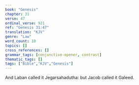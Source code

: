 ```yaml
---
book: "Genesis"
chapter: 31
verse: 47
ordinal_verse: 921
ref: "Genesis 31:47"
translation: "KJV"
genre: "Law"
word_count: 10
topics: []
cross_references: []
grammar_tags: [conjunctive-opener, contrast]
thematic_tags: []
tags: ["Bible","KJV","Genesis"]
---
```

And Laban called it Jegarsahadutha: but Jacob called it Galeed.
